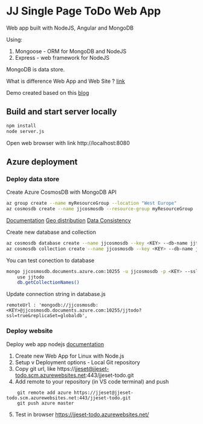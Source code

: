 # JJ Single Page ToDo Web App
Web app built with NodeJS, Angular and MongoDB

Using:
1. Mongoose - ORM for MongoDB and NodeJS
2. Express - web framework for NodeJS

MongoDB is data store.

What is difference Web App and Web Site ? [link](https://blog.nodejitsu.com/single-page-apps-with-nodejs/)

Demo created based on this [blog](https://scotch.io/tutorials/creating-a-single-page-todo-app-with-node-and-angular)

## Build and start server locally
```bash
npm install
node server.js
```

Open web browser with link http://localhost:8080

## Azure deployment
### Deploy data store
Create Azure CosmosDB with MongoDB API
```bash
az group create --name myResourceGroup --location "West Europe"
az cosmosdb create --name jjcosmosdb --resource-group myResourceGroup --kind MongoDB
```
[Documentation](https://docs.microsoft.com/en-us/azure/cosmos-db/tutorial-develop-mongodb-nodejs-part5)
[Geo distribution](https://docs.microsoft.com/en-us/azure/cosmos-db/distribute-data-globally)
[Data Consistency](https://docs.microsoft.com/en-us/azure/cosmos-db/consistency-levels)

Create new database and collection
```bash
az cosmosdb database create --name jjcosmosdb --key <KEY> --db-name jjtodo
az cosmosdb collection create --name jjcosmosdb --key <KEY> --db-name jjtodo --collection-name todos --throughput 400
```

You can test conection to database
```bash
mongo jjcosmosdb.documents.azure.com:10255 -u jjcosmosdb -p <KEY> --ssl --sslAllowInvalidCertificates
    use jjtodo
    db.getCollectionNames()
```

Update connection string in database.js
```
remoteUrl : 'mongodb://jjcosmosdb:<KEY>@jjcosmosdb.documents.azure.com:10255/jjtodo?ssl=true&replicaSet=globaldb',
```

### Deploy website
Deploy web app nodejs [documentation](https://docs.microsoft.com/en-us/azure/app-service/containers/quickstart-nodejs)
1. Create new Web App for Linux with Node.js
2. Setup v Deployment options - Local Git repository
3. Copy git url, like https://jjeset@jjeset-todo.scm.azurewebsites.net:443/jjeset-todo.git
4. Add remote to your repository (in VS code terminal) and push
```ssh
    git remote add azure https://jjeset@jjeset-todo.scm.azurewebsites.net:443/jjeset-todo.git
    git push azure master
```
5. Test in browser https://jjeset-todo.azurewebsites.net/